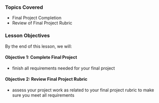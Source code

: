### Topics Covered

- Final Project Completion
- Review of Final Project Rubric

### Lesson Objectives

By the end of this lesson, we will:

#### Objective 1: Complete Final Project

- finish all requirements needed for your final project

#### Objective 2: Review Final Project Rubric

- assess your project work as related to your final project rubric to make sure you meet all requirements
